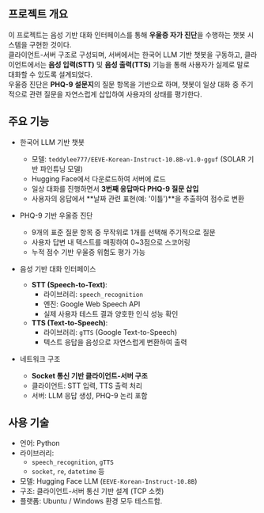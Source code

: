 ## 프로젝트 개요

이 프로젝트는 음성 기반 대화 인터페이스를 통해 **우울증 자가 진단**을 수행하는 챗봇 시스템을 구현한 것이다.  
클라이언트-서버 구조로 구성되며, 서버에서는 한국어 LLM 기반 챗봇을 구동하고, 클라이언트에서는 **음성 입력(STT)** 및 **음성 출력(TTS)** 기능을 통해 사용자가 실제로 말로 대화할 수 있도록 설계되었다.  
우울증 진단은 **PHQ-9 설문지**의 질문 항목을 기반으로 하며, 챗봇이 일상 대화 중 주기적으로 관련 질문을 자연스럽게 삽입하여 사용자의 상태를 평가한다.

## 주요 기능

- 한국어 LLM 기반 챗봇
  - 모델: `teddylee777/EEVE-Korean-Instruct-10.8B-v1.0-gguf` (SOLAR 기반 파인튜닝 모델)
  - Hugging Face에서 다운로드하여 서버에 로드
  - 일상 대화를 진행하면서 **3번째 응답마다 PHQ-9 질문 삽입**
  - 사용자의 응답에서 **날짜 관련 표현(예: '이틀')**을 추출하여 점수로 변환

- PHQ-9 기반 우울증 진단
  - 9개의 표준 질문 항목 중 무작위로 1개를 선택해 주기적으로 질문
  - 사용자 답변 내 텍스트를 매핑하여 0~3점으로 스코어링
  - 누적 점수 기반 우울증 위험도 평가 가능

- 음성 기반 대화 인터페이스
  - **STT (Speech-to-Text)**:
    - 라이브러리: `speech_recognition`
    - 엔진: Google Web Speech API
    - 실제 사용자 테스트 결과 양호한 인식 성능 확인
  - **TTS (Text-to-Speech)**:
    - 라이브러리: `gTTS` (Google Text-to-Speech)
    - 텍스트 응답을 음성으로 자연스럽게 변환하여 출력

- 네트워크 구조
  - **Socket 통신 기반 클라이언트-서버 구조**
  - 클라이언트: STT 입력, TTS 출력 처리
  - 서버: LLM 응답 생성, PHQ-9 논리 포함

## 사용 기술

- 언어: Python
- 라이브러리:
  - `speech_recognition`, `gTTS`
  - `socket`, `re`, `datetime` 등
- 모델: Hugging Face LLM (`EEVE-Korean-Instruct-10.8B`)
- 구조: 클라이언트-서버 통신 기반 설계 (TCP 소켓)
- 플랫폼: Ubuntu / Windows 환경 모두 테스트함.
